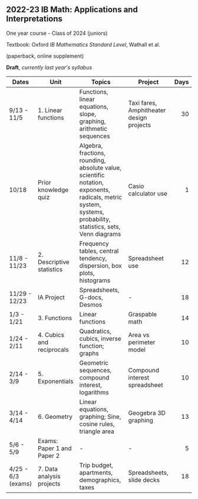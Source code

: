 ## 2022-23 IB Math: Applications and Interpretations
One year course - Class of 2024 (juniors)

Textbook: Oxford *IB Mathematics Standard Level*, Wathall et al.

(paperback, online supplement)

**Draft**, *currently last year's syllabus*

Dates | Unit | Topics  | Project |  Days
---|---|---|---|---:|
9/13 - 11/5 | 1. Linear functions | Functions, linear equations, slope, graphing, arithmetic sequences | Taxi fares, Amphitheater design projects | 30 
10/18 | Prior knowledge quiz | Algebra, fractions, rounding, absolute value, scientific notation, exponents, radicals, metric system, systems, probability, statistics, sets, Venn diagrams | Casio calculator use | 1 
11/8 - 11/23 | 2. Descriptive statistics | Frequency tables, central tendency, dispersion, box plots, histograms | Spreadsheet use | 12 
11/29 - 12/23 | IA Project | Spreadsheets, G-docs, Desmos | - | 18 
1/3 - 1/21 | 3. Functions | Linear functions | Graspable math | 14 
1/24 - 2/11 | 4. Cubics and reciprocals | Quadratics, cubics, inverse function; graphs | Area vs perimeter model | 10 
2/14 - 3/9 | 5. Exponentials | Geometric sequences, compound interest, logarithms | Compound interest spreadsheet | 10 
3/14 - 4/14 | 6. Geometry | Linear equations, graphing; Sine, cosine rules, triangle area | Geogebra 3D graphing | 13 
5/6 - 5/9 | Exams: Paper 1 and Paper 2 | - | - | 5 
4/25 - 6/3 (exams) | 7. Data analysis projects | Trip budget, apartments, demographics, taxes | Spreadsheets, slide decks | 18 
